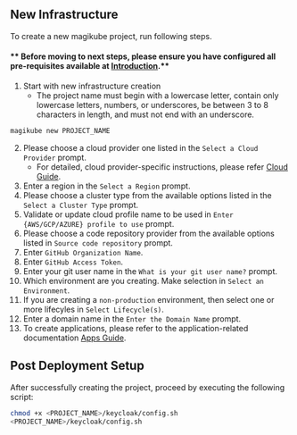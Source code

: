 ## New Infrastructure
To create a new magikube project, run following steps.

#### ** Before moving to next steps, please ensure you have configured all pre-requisites available at [Introduction](../intro.md).**

1. Start with new infrastructure creation
    - The project name must begin with a lowercase letter, contain only lowercase letters, numbers, or underscores, be between 3 to 8 characters in length, and must not end with an underscore. 
```bash
magikube new PROJECT_NAME
```
2. Please choose a cloud provider one listed in the `Select a Cloud Provider` prompt.
    - For detailed, cloud provider-specific instructions, please refer [Cloud Guide](./AWS/).
3. Enter a region in the `Select a Region` prompt.
4. Please choose a cluster type from the available options listed in the `Select a Cluster Type` prompt.
5. Validate or update cloud profile name to be used in `Enter {AWS/GCP/AZURE} profile to use` prompt.
6. Please choose a code repository provider from the available options listed in `Source code repository` prompt.
7. Enter `GitHub Organization Name`.
8. Enter `GitHub Access Token`.
9. Enter your git user name in the `What is your git user name?` prompt.
10. Which environment are you creating. Make selection in `Select an Environment`.
11. If you are creating a `non-production` environment, then select one or more lifecyles in `Select Lifecycle(s)`.
12. Enter a domain name in the `Enter the Domain Name` prompt.
13. To create applications, please refer to the application-related documentation [Apps Guide](./Apps/Backend/Backend.md).

## Post Deployment Setup
After successfully creating the project, proceed by executing the following script:
```bash
chmod +x <PROJECT_NAME>/keycloak/config.sh
<PROJECT_NAME>/keycloak/config.sh
```
